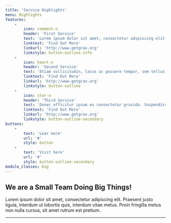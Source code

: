 ```yaml
---
title: 'Service Highlights'
menu: Highlights
features:
    -
        icon: comment-o
        header: 'First Service'
        text: 'Lorem ipsum dolor sit amet, consectetur adipiscing elit. Ut rhoncus aliquam libero id tempor. Phasellus fringilla turpis tellus, ut ultricies dui porttitor ac.'
        linktext: 'Find Out More'
        linkurl: 'http://www.getgrav.org'
        linkstyle: button-outline-info
    -
        icon: heart-o
        header: 'Second Service'
        text: 'Etiam sollicitudin, lacus ac posuere tempor, sem tellus ornare arcu, scelerisque facilisis augue dui ac lectus. Vestibulum vel congue felis. Fusce vulputate neque non lacus varius interdum. Donec volutpat rutrum volutpat.'
        linktext: 'Find Out More'
        linkurl: 'http://www.getgrav.org'
        linkstyle: button-outline
    -
        icon: star-o
        header: 'Third Service'
        text: 'Donec efficitur ipsum eu consectetur gravida. Suspendisse congue cursus pretium.'
        linktext: 'Find Out More'
        linkurl: 'http://www.getgrav.org'
        linkstyle: button-outline-secondary
buttons:
    -
        text: 'Lear more'
        url: '#'
        style: button
    -
        text: 'Visit here'
        url: '#'
        style: button-outline-secondary
module_classes: big
---
```


## We are a Small Team Doing Big Things!

Lorem ipsum dolor sit amet, consectetur adipiscing elit. Praesent justo ligula, interdum ut lobortis quis, interdum vitae metus. Proin fringilla metus non nulla cursus, sit amet rutrum est pretium.. 

___